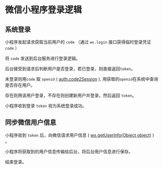 
# 微信小程序登录逻辑

## 系统登录

小程序发起请求获取当前用户的 `code` （通过 `wx.login` 接口获得临时登录凭证 `code` ）

将 `code` 发送到后台服务进行登录逻辑。

后台接受到请求后判断用户是否登录，若已登录，则直接返回`token`。

未登录则用`code` 取 `openid` ( [auth.code2Session](https://developers.weixin.qq.com/miniprogram/dev/api-backend/open-api/login/auth.code2Session.html) ), 用获取的`openid`在系统中查询是否存在用户。

存在则用该用户登录，不存在则创建新用户并登录，然后返回 `token`。

小程序收到登录 `token` 视为系统登录成功。


## 同步微信用户信息

小程序收到 `token` 后，向微信请求用户信息 ( [wx.getUserInfo(Object object)](https://developers.weixin.qq.com/miniprogram/dev/api/open-api/user-info/wx.getUserInfo.html) ) 。

小程序将获取到的用户信息传输给后台，将后台用户信息进行保存。

结束登录。

